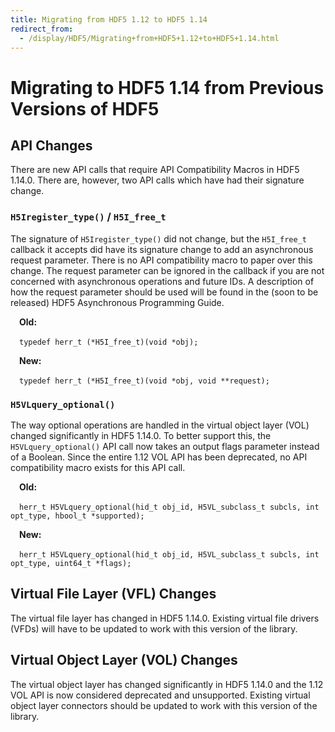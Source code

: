 ```yaml
---
title: Migrating from HDF5 1.12 to HDF5 1.14
redirect_from: 
  - /display/HDF5/Migrating+from+HDF5+1.12+to+HDF5+1.14.html
---
```


# Migrating to HDF5 1.14 from Previous Versions of HDF5

## API Changes
There are new API calls that require API Compatibility Macros in HDF5 1.14.0. There are, however, two API calls which have had their signature change.

### `H5Iregister_type()` / `H5I_free_t`
The signature of `H5Iregister_type()` did not change, but the `H5I_free_t` callback it accepts did have its signature change to add an asynchronous request parameter. There is no API compatibility macro to paper over this change. The request parameter can be ignored in the callback if you are not concerned with asynchronous operations and future IDs. A description of how the request parameter should be used will be found in the (soon to be released) HDF5 Asynchronous Programming Guide.

   &emsp;**Old:**

   &emsp;`typedef herr_t (*H5I_free_t)(void *obj);`

   &emsp;**New:**

   &emsp;`typedef herr_t (*H5I_free_t)(void *obj, void **request);`

### `H5VLquery_optional()`
The way optional operations are handled in the virtual object layer (VOL) changed significantly in HDF5 1.14.0. To better support this, the `H5VLquery_optional()` API call now takes an output flags parameter instead of a Boolean. Since the entire 1.12 VOL API has been deprecated, no API compatibility macro exists for this API call.

   &emsp;**Old:** 

   &emsp;`herr_t H5VLquery_optional(hid_t obj_id, H5VL_subclass_t subcls, int opt_type, hbool_t *supported);`

   &emsp;**New:**

   &emsp;`herr_t H5VLquery_optional(hid_t obj_id, H5VL_subclass_t subcls, int opt_type, uint64_t *flags);`

## Virtual File Layer (VFL) Changes
The virtual file layer has changed in HDF5 1.14.0. Existing virtual file drivers (VFDs) will have to be updated to work with this version of the library.

## Virtual Object Layer (VOL) Changes
The virtual object layer has changed significantly in HDF5 1.14.0 and the 1.12 VOL API is now considered deprecated and unsupported. Existing virtual object layer connectors should be updated to work with this version of the library.
